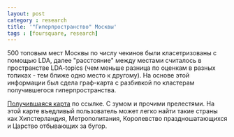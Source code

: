 ```yaml
---
layout: post
category : research
title: '"Гиперпространство" Москвы'
tags : [foursquare, research]
---
```


500 топовым мест Москвы по числу чекинов были класетризованы с помощью LDA, 
далее "расстояние" между местами считалось в пространстве LDA-topics (чем меньше разница
по оценкам в разных топиках - тем ближе одно место к другому). На основе этой информации 
был сдела граф-карта с разбивкой по кластерам получившегося гиперпространства.

[Получившаяся карта](http://zoom.it/MGaI) по ссылке. С зумом и прочими прелестями.
На этой карте въедливый пользователь может легко найти такие страны как Хипстерландия, 
Метрополитания, Королевство праздношатающихся и Царство отбывающих за бугор.